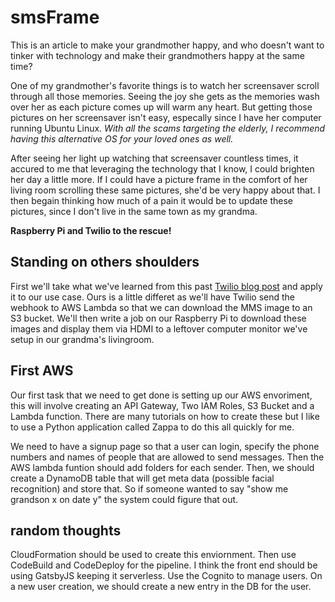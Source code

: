 # smsFrame

This is an article to make your grandmother happy, and who doesn't want to tinker with technology and make their grandmothers happy at the same time?

One of my grandmother's favorite things is to watch her screensaver scroll through all those memories.  Seeing the joy she gets as the memories wash over her as each picture comes up will warm any heart.  But getting those pictures on her screensaver isn't easy, especally since I have her computer running Ubuntu Linux.  *With all the scams targeting the elderly, I recommend having this alternative OS for your loved ones as well.* 

After seeing her light up watching that screensaver countless times, it accured to me that leveraging the technology that I know, I could brighten her day a little more.  If I could have a picture frame in the comfort of her living room scrolling these same pictures, she'd be very happy about that.  I then begain thinking how much of a pain it would be to update these pictures, since I don't live in the same town as my grandma.  

__Raspberry Pi and Twilio to the rescue!__

## Standing on others shoulders

First we'll take what we've learned from this past [Twilio blog post](https://www.twilio.com/blog/2018/05/how-to-receive-and-download-picture-messages-in-python-with-twilio-mms.html) and apply it to our use case.  Ours is a little differet as we'll have Twilio send the webhook to AWS Lambda so that we can download the MMS image to an S3 bucket.  We'll then write a job on our Raspberry Pi to download these images and display them via HDMI to a leftover computer monitor we've setup in our grandma's livingroom.

## First AWS

Our first task that we need to get done is setting up our AWS envoriment, this will involve creating an API Gateway, Two IAM Roles, S3 Bucket and a Lambda function.  There are many tutorials on how to create these but I like to use a Python application called Zappa to do this all quickly for me.  

We need to have a signup page so that a user can login, specify the phone numbers and names of people that are allowed to send messages.  Then the AWS lambda funtion should add folders for each sender.  Then, we should create a DynamoDB table that will get meta data (possible facial recognition) and store that.  So if someone wanted to say "show me grandson x on date y" the system could figure that out.

## random thoughts

CloudFormation should be used to create this enviornment. Then use CodeBuild and CodeDeploy for the pipeline.  I think the front end should be using GatsbyJS keeping it serverless. Use the Cognito to manage users.  On a new user creation, we should create a new entry in the DB for the user.   